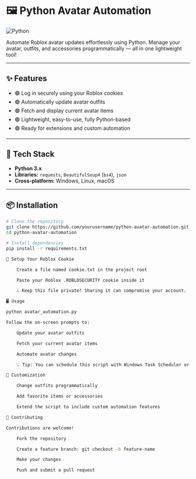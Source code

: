 # 🖼️ Python Avatar Automation

![Python](https://img.shields.io/badge/Python-3.10-blue?logo=python&logoColor=white) 

Automate Roblox avatar updates effortlessly using Python. Manage your avatar, outfits, and accessories programmatically — all in one lightweight tool!

---

## ✨ Features

- 🟢 Log in securely using your Roblox cookies  
- 🟢 Automatically update avatar outfits  
- 🟢 Fetch and display current avatar items  
- 🟢 Lightweight, easy-to-use, fully Python-based  
- 🟢 Ready for extensions and custom automation  

---

## 🚀 Tech Stack

- **Python 3.x**  
- **Libraries:** `requests`, `BeautifulSoup4` (`bs4`), `json`  
- **Cross-platform:** Windows, Linux, macOS  

---

## 📦 Installation

```bash
# Clone the repository
git clone https://github.com/yourusername/python-avatar-automation.git
cd python-avatar-automation

# Install dependencies
pip install -r requirements.txt

🔑 Setup Your Roblox Cookie

    Create a file named cookie.txt in the project root

    Paste your Roblox .ROBLOSECURITY cookie inside it

    ⚠️ Keep this file private! Sharing it can compromise your account.

🖥️ Usage

python avatar_automation.py

Follow the on-screen prompts to:

    Update your avatar outfits

    Fetch your current avatar items

    Automate avatar changes

    💡 Tip: You can schedule this script with Windows Task Scheduler or cron for automatic updates.

🎨 Customization

    Change outfits programmatically

    Add favorite items or accessories

    Extend the script to include custom automation features

🤝 Contributing

Contributions are welcome!

    Fork the repository

    Create a feature branch: git checkout -b feature-name

    Make your changes

    Push and submit a pull request
